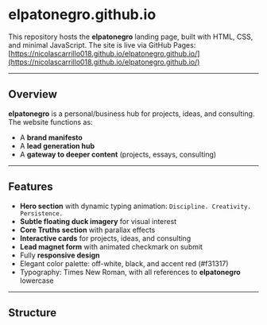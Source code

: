 # elpatonegro.github.io

This repository hosts the **elpatonegro** landing page, built with HTML, CSS, and minimal JavaScript. The site is live via GitHub Pages:  
[https://nicolascarrillo018.github.io/elpatonegro.github.io/](https://nicolascarrillo018.github.io/elpatonegro.github.io/)

---

## Overview

**elpatonegro** is a personal/business hub for projects, ideas, and consulting.  
The website functions as:

- A **brand manifesto**
- A **lead generation hub**
- A **gateway to deeper content** (projects, essays, consulting)

---

## Features

- **Hero section** with dynamic typing animation: `Discipline. Creativity. Persistence.`  
- **Subtle floating duck imagery** for visual interest  
- **Core Truths section** with parallax effects  
- **Interactive cards** for projects, ideas, and consulting  
- **Lead magnet form** with animated checkmark on submit  
- Fully **responsive design**  
- Elegant color palette: off-white, black, and accent red (#f31317)  
- Typography: Times New Roman, with all references to **elpatonegro** lowercase  

---

## Structure

